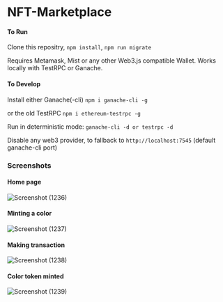 # NFT-Marketplace

#### To Run
Clone this repositry, `npm install`, `npm run migrate`

Requires Metamask, Mist or any other Web3.js compatible Wallet. Works locally with TestRPC or Ganache.

#### To Develop
Install either Ganache(-cli) `npm i ganache-cli -g`

or the old TestRPC `npm i ethereum-testrpc -g`

Run in deterministic mode: `ganache-cli -d or testrpc -d`

Disable any web3 provider, to fallback to `http://localhost:7545` (default ganache-cli port)

### Screenshots

#### Home page
![Screenshot (1236)](https://user-images.githubusercontent.com/52233220/119221244-128a7e80-bb0c-11eb-9f65-befc4721e193.png)

#### Minting a color
![Screenshot (1237)](https://user-images.githubusercontent.com/52233220/119221286-3d74d280-bb0c-11eb-9de2-5c92f3f018d5.png)

#### Making transaction
![Screenshot (1238)](https://user-images.githubusercontent.com/52233220/119221310-5f6e5500-bb0c-11eb-9d2b-101d7b11bbe5.png)

#### Color token minted
![Screenshot (1239)](https://user-images.githubusercontent.com/52233220/119221340-82006e00-bb0c-11eb-8830-270bcd6839f0.png)
